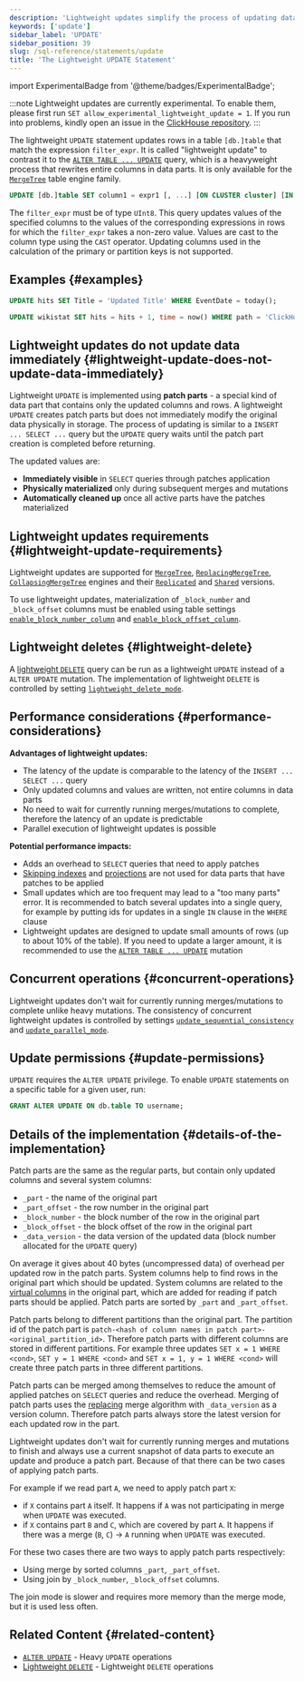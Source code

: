 ```yaml
---
description: 'Lightweight updates simplify the process of updating data in the database using patch parts.'
keywords: ['update']
sidebar_label: 'UPDATE'
sidebar_position: 39
slug: /sql-reference/statements/update
title: 'The Lightweight UPDATE Statement'
---
```


import ExperimentalBadge from '@theme/badges/ExperimentalBadge';

<ExperimentalBadge/>

:::note
Lightweight updates are currently experimental.
To enable them, please first run `SET allow_experimental_lightweight_update = 1`.
If you run into problems, kindly open an issue in the [ClickHouse repository](https://github.com/clickhouse/clickhouse/issues).
:::

The lightweight `UPDATE` statement updates rows in a table `[db.]table` that match the expression `filter_expr`.
It is called "lightweight update" to contrast it to the [`ALTER TABLE ... UPDATE`](/sql-reference/statements/alter/update) query, which is a heavyweight process that rewrites entire columns in data parts.
It is only available for the [`MergeTree`](/engines/table-engines/mergetree-family/mergetree) table engine family.

```sql
UPDATE [db.]table SET column1 = expr1 [, ...] [ON CLUSTER cluster] [IN PARTITION partition_expr] WHERE filter_expr;
```

The `filter_expr` must be of type `UInt8`. This query updates values of the specified columns to the values of the corresponding expressions in rows for which the `filter_expr` takes a non-zero value.
Values are cast to the column type using the `CAST` operator. Updating columns used in the calculation of the primary or partition keys is not supported.

## Examples {#examples}

```sql
UPDATE hits SET Title = 'Updated Title' WHERE EventDate = today();

UPDATE wikistat SET hits = hits + 1, time = now() WHERE path = 'ClickHouse';
```

## Lightweight updates do not update data immediately {#lightweight-update-does-not-update-data-immediately}

Lightweight `UPDATE` is implemented using **patch parts** - a special kind of data part that contains only the updated columns and rows.
A lightweight `UPDATE` creates patch parts but does not immediately modify the original data physically in storage.
The process of updating is similar to a `INSERT ... SELECT ...` query but the `UPDATE` query waits until the patch part creation is completed before returning.

The updated values are:
- **Immediately visible** in `SELECT` queries through patches application
- **Physically materialized** only during subsequent merges and mutations  
- **Automatically cleaned up** once all active parts have the patches materialized
## Lightweight updates requirements {#lightweight-update-requirements}

Lightweight updates are supported for [`MergeTree`](/engines/table-engines/mergetree-family/mergetree), [`ReplacingMergeTree`](/engines/table-engines/mergetree-family/replacingmergetree), [`CollapsingMergeTree`](/engines/table-engines/mergetree-family/collapsingmergetree) engines and their [`Replicated`](/engines/table-engines/mergetree-family/replication.md) and [`Shared`](/cloud/reference/shared-merge-tree) versions.

To use lightweight updates, materialization of `_block_number` and `_block_offset` columns must be enabled using table settings [`enable_block_number_column`](/operations/settings/merge-tree-settings#enable_block_number_column) and [`enable_block_offset_column`](/operations/settings/merge-tree-settings#enable_block_offset_column).

## Lightweight deletes {#lightweight-delete}

A [lightweight `DELETE`](/sql-reference/statements/delete) query can be run as a lightweight `UPDATE` instead of a `ALTER UPDATE` mutation. The implementation of lightweight `DELETE` is controlled by setting [`lightweight_delete_mode`](/operations/settings/settings#lightweight_delete_mode).

## Performance considerations {#performance-considerations}

**Advantages of lightweight updates:**
- The latency of the update is comparable to the latency of the `INSERT ... SELECT ...` query
- Only updated columns and values are written, not entire columns in data parts
- No need to wait for currently running merges/mutations to complete, therefore the latency of an update is predictable
- Parallel execution of lightweight updates is possible

**Potential performance impacts:**
- Adds an overhead to `SELECT` queries that need to apply patches
- [Skipping indexes](/engines/table-engines/mergetree-family/mergetree.md#table_engine-mergetree-data_skipping-indexes) and [projections](/engines/table-engines/mergetree-family/mergetree.md/#projections) are not used for data parts that have patches to be applied
- Small updates which are too frequent may lead to a "too many parts" error. It is recommended to batch several updates into a single query, for example by putting ids for updates in a single `IN` clause in the `WHERE` clause
- Lightweight updates are designed to update small amounts of rows (up to about 10% of the table). If you need to update a larger amount, it is recommended to use the [`ALTER TABLE ... UPDATE`](/sql-reference/statements/alter/update) mutation

## Concurrent operations {#concurrent-operations}

Lightweight updates don't wait for currently running merges/mutations to complete unlike heavy mutations.
The consistency of concurrent lightweight updates is controlled by settings [`update_sequential_consistency`](/operations/settings/settings#update_sequential_consistency) and [`update_parallel_mode`](/operations/settings/settings#update_parallel_mode).

## Update permissions {#update-permissions}

`UPDATE` requires the `ALTER UPDATE` privilege. To enable `UPDATE` statements on a specific table for a given user, run:

```sql
GRANT ALTER UPDATE ON db.table TO username;
```

## Details of the implementation {#details-of-the-implementation}

Patch parts are the same as the regular parts, but contain only updated columns and several system columns:
- `_part` - the name of the original part
- `_part_offset` - the row number in the original part
- `_block_number` - the block number of the row in the original part
- `_block_offset` - the block offset of the row in the original part
- `_data_version` - the data version of the updated data (block number allocated for the `UPDATE` query)

On average it gives about 40 bytes (uncompressed data) of overhead per updated row in the patch parts.
System columns help to find rows in the original part which should be updated.
System columns are related to the [virtual columns](/engines/table-engines/mergetree-family/mergetree.md/#virtual-columns) in the original part, which are added for reading if patch parts should be applied.
Patch parts are sorted by `_part` and `_part_offset`.

Patch parts belong to different partitions than the original part.
The partition id of the patch part is `patch-<hash of column names in patch part>-<original_partition_id>`.
Therefore patch parts with different columns are stored in different partitions.
For example three updates `SET x = 1 WHERE <cond>`, `SET y = 1 WHERE <cond>` and `SET x = 1, y = 1 WHERE <cond>` will create three patch parts in three different partitions.

Patch parts can be merged among themselves to reduce the amount of applied patches on `SELECT` queries and reduce the overhead. Merging of patch parts uses the [replacing](/engines/table-engines/mergetree-family/replacingmergetree) merge algorithm with `_data_version` as a version column.
Therefore patch parts always store the latest version for each updated row in the part.

Lightweight updates don't wait for currently running merges and mutations to finish and always use a current snapshot of data parts to execute an update and produce a patch part.
Because of that there can be two cases of applying patch parts.

For example if we read part `A`, we need to apply patch part `X`:
- if `X` contains part `A` itself. It happens if `A` was not participating in merge when `UPDATE` was executed.
- if `X` contains part `B` and `C`, which are covered by part `A`. It happens if there was a merge (`B`, `C`) -> `A` running when `UPDATE` was executed.

For these two cases there are two ways to apply patch parts respectively:
- Using merge by sorted columns `_part`, `_part_offset`.
- Using join by `_block_number`, `_block_offset` columns.

The join mode is slower and requires more memory than the merge mode, but it is used less often.

## Related Content {#related-content}

- [`ALTER UPDATE`](/sql-reference/statements/alter/update) - Heavy `UPDATE` operations
- [Lightweight `DELETE`](/sql-reference/statements/delete) - Lightweight `DELETE` operations
